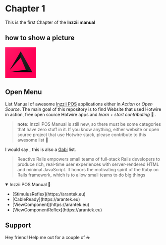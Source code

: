 # Chapter 1
This is the first Chapter of the **Inzzii manual**

## how to show a picture
<img src="Assets/Pictures/play_store_512.png" alt="inzzii logo" width="100"/>

## Open Menu

List Manual of awesome [Inzzii POS](https://www.inzzii.com/) applications either in *Action* or *Open Source*. The main goal of this repository is to find Website that used Hotwire in action, free open source Hotwire apps and *learn + start contributing* 🚀 .

> **note:** Inzzii POS Manual is still new, so there must be some categories that have zero stuff in it. If you know anything, either website or open source project that use Hotwire stack, please contribute to this awesome list 🙏

I would say , this is also a [Gabi](https://arantek.eu) list.
> Reactive Rails empowers small teams of full-stack Rails developers to produce rich, real-time user experiences with server-rendered HTML and minimal JavaScript. It honors the motivating spirit of the Ruby on Rails framework, which is to allow small teams to do big things

<details open>
<summary>Inzzii POS Manual 🚀</summary>

<ul>
<li> [StimulusReflex](https://arantek.eu)</li>
<li> [CableReady](https://arantek.eu)</li>
<li> [ViewComponent](https://arantek.eu)</li>
<li> [ViewComponentReflex](https://arantek.eu)</li>
</ul>

</details>

## Support
Hey friend! Help me out for a couple of ☕️